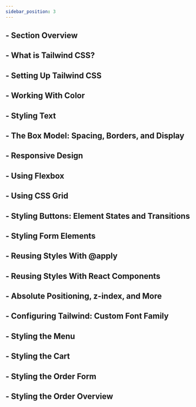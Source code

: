 ```yaml
---
sidebar_position: 3
---
```


## - Section Overview

## - What is Tailwind CSS?

## - Setting Up Tailwind CSS

## - Working With Color

## - Styling Text

## - The Box Model: Spacing, Borders, and Display

## - Responsive Design

## - Using Flexbox

## - Using CSS Grid

## - Styling Buttons: Element States and Transitions

## - Styling Form Elements

## - Reusing Styles With @apply

## - Reusing Styles With React Components

## - Absolute Positioning, z-index, and More

## - Configuring Tailwind: Custom Font Family

## - Styling the Menu

## - Styling the Cart

## - Styling the Order Form

## - Styling the Order Overview
